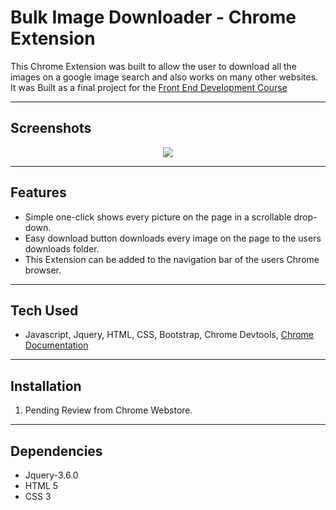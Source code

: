 # Bulk Image Downloader - Chrome Extension 

This Chrome Extension was built to allow the user to download all the images on a google image search and also works on many other websites. It was Built as a final project for the [Front End Development Course](https://www.udemy.com/course/front-end-web-development/)

---

## Screenshots

<p align="center">
<img src="https://github.com/adamm13/downloader/blob/master/pics/downloadergif.gif"/>
</p>

---

## Features

- Simple one-click shows every picture on the page in a scrollable drop-down.
- Easy download button downloads every image on the page to the users downloads folder. 
- This Extension can be added to the navigation bar of the users Chrome browser.

---

## Tech Used

- Javascript, Jquery, HTML, CSS, Bootstrap, Chrome Devtools, [Chrome Documentation](https://developer.chrome.com/docs/extensions/mv3/)

---

## Installation

1. Pending Review from Chrome Webstore.

---

## Dependencies

- Jquery-3.6.0
- HTML 5
- CSS 3


 